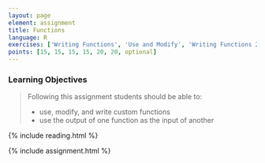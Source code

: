 ```yaml
---
layout: page
element: assignment
title: Functions
language: R
exercises: ['Writing Functions', 'Use and Modify', 'Writing Functions 2', 'Default Arguments', 'Combining Functions', 'Writing Tidyverse Functions', 'Portal Species Time-Series']
points: [15, 15, 15, 15, 20, 20, optional]
---
```


### Learning Objectives

> Following this assignment students should be able to:
>
> - use, modify, and write custom functions
> - use the output of one function as the input of another

{% include reading.html %}

{% include assignment.html %}
